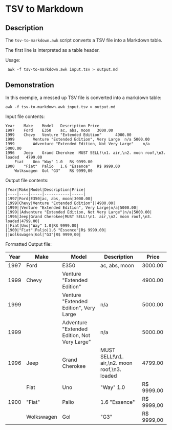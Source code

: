 TSV to Markdown
==================================

Description
----------------------------------

The `tsv-to-markdown.awk` script converts a TSV file into a Markdown table.

The first line is interpreted as a table header.

Usage:

     awk -f tsv-to-markdown.awk input.tsv > output.md

Demonstration
----------------------------------

In this exemple, a messed up TSV file is converted into a markdown table:


```
awk -f tsv-to-markdown.awk input.tsv > output.md
```

Input file contents:


```
Year	Make	Model	Description	Price
1997	Ford	E350	ac, abs, moon	3000.00
1999	Chevy	Venture "Extended Edition"		4900.00
1999		Venture "Extended Edition", Very Large	n/a	5000.00
1999		Adventure "Extended Edition, Not Very Large"	n/a	5000.00
1996	Jeep	Grand Cherokee	MUST SELL!\n1. air,\n2. moon roof,\n3. loaded	4799.00
	Fiat	Uno	"Way" 1.0	R$ 9999.00
1900	"Fiat"	Palio	1.6 "Essence"	R$ 9999,00
	Wolkswagen	Gol	"G3"	R$ 9999,00
```

Output file contents:

```
|Year|Make|Model|Description|Price|
|----|----|-----|-----------|-----|
|1997|Ford|E350|ac, abs, moon|3000.00|
|1999|Chevy|Venture "Extended Edition"||4900.00|
|1999||Venture "Extended Edition", Very Large|n/a|5000.00|
|1999||Adventure "Extended Edition, Not Very Large"|n/a|5000.00|
|1996|Jeep|Grand Cherokee|MUST SELL!\n1. air,\n2. moon roof,\n3. loaded|4799.00|
||Fiat|Uno|"Way" 1.0|R$ 9999.00|
|1900|"Fiat"|Palio|1.6 "Essence"|R$ 9999,00|
||Wolkswagen|Gol|"G3"|R$ 9999,00|
```

Formatted Output file:

|Year|Make|Model|Description|Price|
|----|----|-----|-----------|-----|
|1997|Ford|E350|ac, abs, moon|3000.00|
|1999|Chevy|Venture "Extended Edition"||4900.00|
|1999||Venture "Extended Edition", Very Large|n/a|5000.00|
|1999||Adventure "Extended Edition, Not Very Large"|n/a|5000.00|
|1996|Jeep|Grand Cherokee|MUST SELL!\n1. air,\n2. moon roof,\n3. loaded|4799.00|
||Fiat|Uno|"Way" 1.0|R$ 9999.00|
|1900|"Fiat"|Palio|1.6 "Essence"|R$ 9999,00|
||Wolkswagen|Gol|"G3"|R$ 9999,00|


